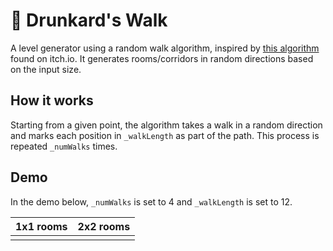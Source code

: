 # 🚶 Drunkard's Walk

A level generator using a random walk algorithm, inspired by [this algorithm](https://poppants.itch.io/the-drunkard-walk) found on itch.io. It generates rooms/corridors in random directions based on the input size.

## How it works

Starting from a given point, the algorithm takes a walk in a random direction and marks each position in `_walkLength` as part of the path. This process is repeated `_numWalks` times.

## Demo

In the demo below, `_numWalks` is set to 4 and `_walkLength` is set to 12.

| 1x1 rooms | 2x2 rooms |
| --------- | --------- |
|           |           |

